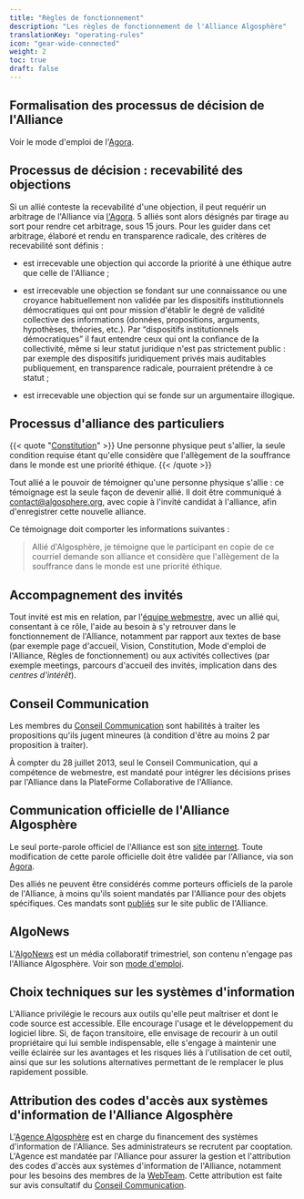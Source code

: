```yaml
---
title: "Règles de fonctionnement"
description: "Les règles de fonctionnement de l'Alliance Algosphère"
translationKey: "operating-rules"
icon: "gear-wide-connected"
weight: 2
toc: true
draft: false
---
```


## Formalisation des processus de décision de l'Alliance
Voir le mode d'emploi de l'[Agora](https://docs.google.com/document/d/17zLxF1WO3YTx4l8Qy2aw2lHm6Dn3q0B2wfofp8EfPqY/edit?pli=1).

## Processus de décision : recevabilité des objections
Si un allié conteste la recevabilité d'une objection, il peut requérir un arbitrage de l'Alliance via [l'Agora](https://docs.google.com/document/d/17zLxF1WO3YTx4l8Qy2aw2lHm6Dn3q0B2wfofp8EfPqY/edit).
5 alliés sont alors désignés par tirage au sort pour rendre cet arbitrage, sous 15 jours.
Pour les guider dans cet arbitrage, élaboré et rendu en transparence radicale, des critères de recevabilité sont définis :

- est irrecevable une objection qui accorde la priorité à une éthique autre que celle de l'Alliance ;

- est irrecevable une objection se fondant sur une connaissance ou une croyance habituellement non validée par les dispositifs institutionnels démocratiques qui ont pour mission d'établir le degré de validité collective des informations (données, propositions, arguments, hypothèses, théories, etc.). Par “dispositifs institutionnels démocratiques” il faut entendre ceux qui ont la confiance de la collectivité, même si leur statut juridique n'est pas strictement public : par exemple des dispositifs juridiquement privés mais auditables publiquement, en transparence radicale, pourraient prétendre à ce statut ;

- est irrecevable une objection qui se fonde sur un argumentaire illogique.

## Processus d'alliance des particuliers
{{< quote "[Constitution](/fr/a-propos/gouvernance/constitution)" >}}
Une personne physique peut s'allier, la seule condition requise étant qu'elle considère que l'allègement de la souffrance dans le monde est une priorité éthique.
{{< /quote >}}

Tout allié a le pouvoir de témoigner qu'une personne physique s'allie : ce témoignage est la seule façon de devenir allié. Il doit être communiqué à <a href="mailto:contact@algosphere.org" class="no-external-icon">contact@algosphere.org</a>, avec copie à l'invité candidat à l'alliance, afin d'enregistrer cette nouvelle alliance.

Ce témoignage doit comporter les informations suivantes :
> Allié d'Algosphère, je témoigne que le participant en copie de ce courriel demande son alliance et considère que l'allègement de la souffrance dans le monde est une priorité éthique.

## Accompagnement des invités
Tout invité est mis en relation, par l'[équipe webmestre](https://docs.google.com/document/d/1ga_n1CG-no3lGgMFyzWsvisUcyWrDGXLANBvhcGfrz8/edit), avec un allié qui, consentant à ce rôle,  l'aide au besoin à s'y retrouver dans le fonctionnement de l'Alliance, notamment par rapport aux textes de base (par exemple page d'accueil, Vision, Constitution, Mode d'emploi de l'Alliance, Règles de fonctionnement) ou aux activités collectives (par exemple meetings, parcours d'accueil des invités, implication dans des *centres d'intérêt*).

## Conseil Communication
Les membres du [Conseil Communication](/fr/portail/conseil-communication/) sont habilités à traiter les propositions qu'ils jugent mineures (à condition d'être au moins 2 par proposition à traiter).

À compter du 28 juillet 2013, seul le Conseil Communication, qui a compétence de webmestre, est mandaté pour intégrer les décisions prises par l'Alliance dans la PlateForme Collaborative de l'Alliance.

## Communication officielle de l'Alliance Algosphère
Le seul porte-parole officiel de l'Alliance est son [site internet](https://algosphere.org/fr). Toute modification de cette parole officielle doit être validée par l'Alliance, via son [Agora](https://docs.google.com/document/d/17zLxF1WO3YTx4l8Qy2aw2lHm6Dn3q0B2wfofp8EfPqY/edit).

Des alliés ne peuvent être considérés comme porteurs officiels de la parole de l'Alliance, à moins qu'ils soient mandatés par l'Alliance pour des objets spécifiques. Ces mandats sont [publiés](/fr/a-propos/gouvernance/mandats) sur le site public de l'Alliance.

## AlgoNews
L'[AlgoNews](/fr/ressources/algonews) est un média collaboratif trimestriel, son contenu n'engage pas l'Alliance Algosphère. Voir son [mode d'emploi](https://docs.google.com/document/d/1DBa1pEdACvb7VH4y945ULfaAWslGkpCQDZjINOb8l6I/edit?pli=1#bookmark=id.fg1tgdjp8aox).

## Choix techniques sur les systèmes d'information
L'Alliance privilégie le recours aux outils qu'elle peut maîtriser et dont le code source est accessible. Elle encourage l'usage et le développement du logiciel libre. Si, de façon transitoire, elle envisage de recourir à un outil propriétaire qui lui semble indispensable, elle s'engage à maintenir une veille éclairée sur les avantages et les risques liés à l'utilisation de cet outil, ainsi que sur les solutions alternatives permettant de le remplacer le plus rapidement possible.

## Attribution des codes d'accès aux systèmes d'information de l'Alliance Algosphère
L'[Agence Algosphère](https://docs.google.com/document/d/1A_lrVWRrMHbHKMsZskDUaqgCLs9Gk5AaeT5oWyNNAw4/edit) est en charge du financement des systèmes d'information de l'Alliance. Ses administrateurs se recrutent par cooptation. L'Agence est mandatée par l'Alliance pour assurer la gestion et l'attribution des codes d'accès aux systèmes d'information de l'Alliance, notamment pour les besoins des membres de la [WebTeam](https://docs.google.com/document/d/1ga_n1CG-no3lGgMFyzWsvisUcyWrDGXLANBvhcGfrz8/edit#heading=h.1zizlbhx1dg). Cette attribution est faite sur avis consultatif du [Conseil Communication](https://docs.google.com/document/d/1Zm-MEz1kDwAdGjfblLv5ARnps3QJ2dlMij_4B-KbH5c/edit#heading=h.1zizlbhx1dg).
